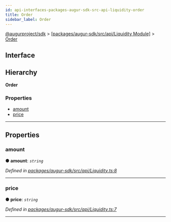 ```yaml
---
id: api-interfaces-packages-augur-sdk-src-api-liquidity-order
title: Order
sidebar_label: Order
---
```


[@augurproject/sdk](api-readme.md) > [[packages/augur-sdk/src/api/Liquidity Module]](api-modules-packages-augur-sdk-src-api-liquidity-module.md) > [Order](api-interfaces-packages-augur-sdk-src-api-liquidity-order.md)

## Interface

## Hierarchy

**Order**

### Properties

* [amount](api-interfaces-packages-augur-sdk-src-api-liquidity-order.md#amount)
* [price](api-interfaces-packages-augur-sdk-src-api-liquidity-order.md#price)

---

## Properties

<a id="amount"></a>

###  amount

**● amount**: *`string`*

*Defined in [packages/augur-sdk/src/api/Liquidity.ts:8](https://github.com/AugurProject/augur/blob/0ea8996003/packages/augur-sdk/src/api/Liquidity.ts#L8)*

___
<a id="price"></a>

###  price

**● price**: *`string`*

*Defined in [packages/augur-sdk/src/api/Liquidity.ts:7](https://github.com/AugurProject/augur/blob/0ea8996003/packages/augur-sdk/src/api/Liquidity.ts#L7)*

___


